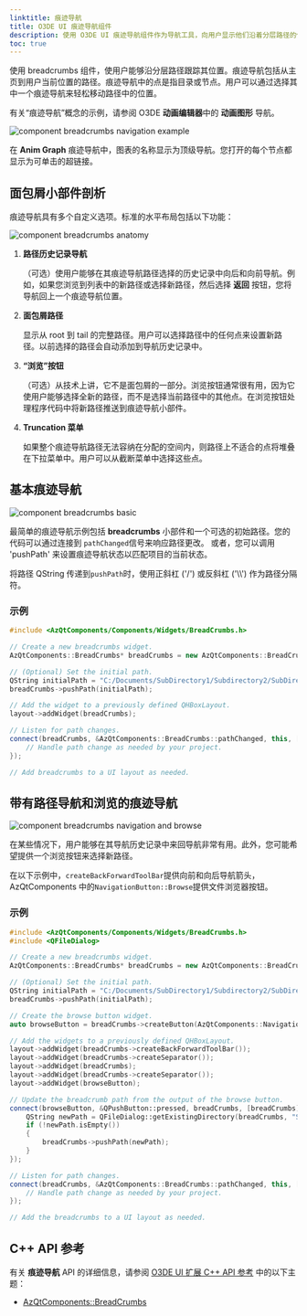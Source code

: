 ```yaml
---
linktitle: 痕迹导航
title: O3DE UI 痕迹导航组件
description: 使用 O3DE UI 痕迹导航组件作为导航工具，向用户显示他们沿着分层路径的位置。痕迹导航还允许用户跳转到路径中的其他点。
toc: true
---
```


使用 breadcrumbs 组件，使用户能够沿分层路径跟踪其位置。痕迹导航包括从主页到用户当前位置的路径。痕迹导航中的点是指目录或节点。用户可以通过选择其中一个痕迹导航来轻松移动路径中的位置。

有关“痕迹导航”概念的示例，请参阅 O3DE **动画编辑器**中的 **动画图形** 导航。

![component breadcrumbs navigation example](/images/tools-ui/component-breadcrumbs-navigation-example.gif)

在 **Anim Graph** 痕迹导航中，图表的名称显示为顶级导航。您打开的每个节点都显示为可单击的超链接。

## 面包屑小部件剖析

痕迹导航具有多个自定义选项。标准的水平布局包括以下功能：

![component breadcrumbs anatomy](/images/tools-ui/component-breadcrumbs-anatomy.png)

1.  **路径历史记录导航**

    （可选）使用户能够在其痕迹导航路径选择的历史记录中向后和向前导航。例如，如果您浏览到列表中的新路径或选择新路径，然后选择 **返回** 按钮，您将导航回上一个痕迹导航位置。

1.  **面包屑路径**

    显示从 root 到 tail 的完整路径。用户可以选择路径中的任何点来设置新路径。以前选择的路径会自动添加到导航历史记录中。

1.  **“浏览”按钮**

    （可选）从技术上讲，它不是面包屑的一部分。浏览按钮通常很有用，因为它使用户能够选择全新的路径，而不是选择当前路径中的其他点。在浏览按钮处理程序代码中将新路径推送到痕迹导航小部件。

1.  **Truncation 菜单**

    如果整个痕迹导航路径无法容纳在分配的空间内，则路径上不适合的点将堆叠在下拉菜单中。用户可以从截断菜单中选择这些点。

## 基本痕迹导航

![component breadcrumbs basic](/images/tools-ui/component-breadcrumbs-basic.png)

最简单的痕迹导航示例包括 **breadcrumbs** 小部件和一个可选的初始路径。您的代码可以通过连接到 `pathChanged`信号来响应路径更改。 或者，您可以调用 'pushPath' 来设置痕迹导航状态以匹配项目的当前状态。

将路径 QString 传递到`pushPath`时，使用正斜杠 ('/') 或反斜杠 ('\\\\') 作为路径分隔符。

### 示例

```cpp
#include <AzQtComponents/Components/Widgets/BreadCrumbs.h>

// Create a new breadcrumbs widget.
AzQtComponents::BreadCrumbs* breadCrumbs = new AzQtComponents::BreadCrumbs(parent);

// (Optional) Set the initial path.
QString initialPath = "C:/Documents/SubDirectory1/Subdirectory2/SubDirectory3";
breadCrumbs->pushPath(initialPath);

// Add the widget to a previously defined QHBoxLayout.
layout->addWidget(breadCrumbs);

// Listen for path changes.
connect(breadCrumbs, &AzQtComponents::BreadCrumbs::pathChanged, this, [](const QString& newPath) {
    // Handle path change as needed by your project.
});

// Add breadcrumbs to a UI layout as needed.
```

## 带有路径导航和浏览的痕迹导航

![component breadcrumbs navigation and browse](/images/tools-ui/component-breadcrumbs-navigation-and-browse.png)

在某些情况下，用户能够在其导航历史记录中来回导航非常有用。此外，您可能希望提供一个浏览按钮来选择新路径。

在以下示例中，`createBackForwardToolBar`提供向前和向后导航箭头，AzQtComponents 中的`NavigationButton::Browse`提供文件浏览器按钮。

### 示例

```cpp
#include <AzQtComponents/Components/Widgets/BreadCrumbs.h>
#include <QFileDialog>

// Create a new breadcrumbs widget.
AzQtComponents::BreadCrumbs* breadCrumbs = new AzQtComponents::BreadCrumbs(parent);

// (Optional) Set the initial path.
QString initialPath = "C:/Documents/SubDirectory1/Subdirectory2/SubDirectory3";
breadCrumbs->pushPath(initialPath);

// Create the browse button widget.
auto browseButton = breadCrumbs->createButton(AzQtComponents::NavigationButton::Browse);

// Add the widgets to a previously defined QHBoxLayout.
layout->addWidget(breadCrumbs->createBackForwardToolBar());
layout->addWidget(breadCrumbs->createSeparator());
layout->addWidget(breadCrumbs);
layout->addWidget(breadCrumbs->createSeparator());
layout->addWidget(browseButton);

// Update the breadcrumb path from the output of the browse button.
connect(browseButton, &QPushButton::pressed, breadCrumbs, [breadCrumbs] {
    QString newPath = QFileDialog::getExistingDirectory(breadCrumbs, "Select a new path");
    if (!newPath.isEmpty())
    {
        breadCrumbs->pushPath(newPath);
    }
});

// Listen for path changes.
connect(breadCrumbs, &AzQtComponents::BreadCrumbs::pathChanged, this, [](const QString& newPath) {
    // Handle path change as needed by your project.
});

// Add the breadcrumbs to a UI layout as needed.
```

## C++ API 参考

有关 **痕迹导航** API 的详细信息，请参阅 [O3DE UI 扩展 C++ API 参考](/docs/api/frameworks/azqtcomponents/namespace_az_qt_components.html) 中的以下主题：
+  [AzQtComponents::BreadCrumbs](/docs/api/frameworks/azqtcomponents/class_az_qt_components_1_1_bread_crumbs.html)
